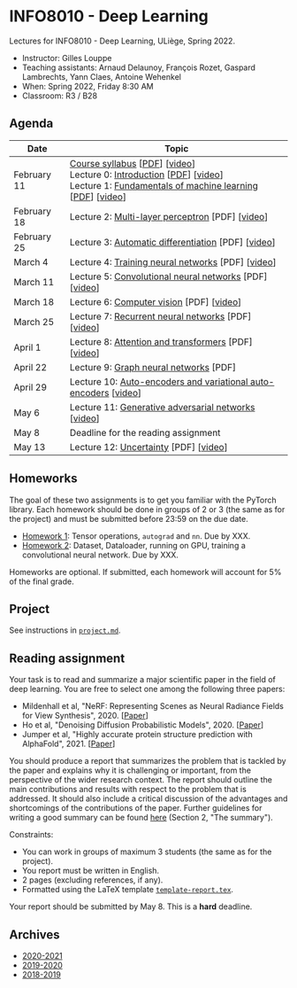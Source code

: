 # INFO8010 - Deep Learning

Lectures for INFO8010 - Deep Learning, ULiège, Spring 2022.

- Instructor: Gilles Louppe
- Teaching assistants: Arnaud Delaunoy, François Rozet, Gaspard Lambrechts, Yann Claes, Antoine Wehenkel
- When: Spring 2022, Friday 8:30 AM
- Classroom: R3 / B28

## Agenda

| Date | Topic |
| --- | --- |
| February 11 | [Course syllabus](https://glouppe.github.io/info8010-deep-learning/?p=course-syllabus.md) [[PDF](https://glouppe.github.io/info8010-deep-learning/pdf/course-syllabus.pdf)] [[video](https://www.youtube.com/watch?v=51UOdB199Nk)]<br>Lecture 0: [Introduction](https://glouppe.github.io/info8010-deep-learning/?p=lecture0.md) [[PDF](https://glouppe.github.io/info8010-deep-learning/pdf/lec0.pdf)] [[video](https://www.youtube.com/watch?v=-Ee-Z311a3k)]<br>Lecture 1: [Fundamentals of machine learning](https://glouppe.github.io/info8010-deep-learning/?p=lecture1.md) [[PDF](https://glouppe.github.io/info8010-deep-learning/pdf/lec1.pdf)]  [[video](https://www.youtube.com/watch?v=GwpG0sHPklE)] |
| February 18 | Lecture 2: [Multi-layer perceptron](https://glouppe.github.io/info8010-deep-learning/?p=lecture2.md) [PDF] [[video](https://www.youtube.com/watch?v=OF6AkE9Fnjc)] |
| February 25 | Lecture 3: [Automatic differentiation](https://glouppe.github.io/info8010-deep-learning/?p=lecture3.md) [PDF] [[video](https://youtu.be/fD047xXpSfI)] |
| March 4 | Lecture 4: [Training neural networks](https://glouppe.github.io/info8010-deep-learning/?p=lecture4.md) [PDF] [[video](https://youtu.be/G7qw620V_3g)]  |
| March 11 | Lecture 5: [Convolutional neural networks](https://glouppe.github.io/info8010-deep-learning/?p=lecture5.md) [PDF] [[video](https://youtu.be/54WShJMWYo0)] |
| March 18 | Lecture 6: [Computer vision](https://glouppe.github.io/info8010-deep-learning/?p=lecture6.md) [PDF] [[video](https://youtu.be/cfZGfJaLRxA)] |
| March 25 | Lecture 7: [Recurrent neural networks](https://glouppe.github.io/info8010-deep-learning/?p=lecture7.md) [PDF] [[video](https://youtu.be/qnux5dg5wZ4)] |
| April 1 | Lecture 8: [Attention and transformers](https://glouppe.github.io/info8010-deep-learning/?p=lecture8.md) [PDF] [[video](https://youtu.be/cwFE1pLld-g)] |
| April 22 | Lecture 9: [Graph neural networks](https://glouppe.github.io/info8010-deep-learning/?p=lecture9.md)  [PDF] |
| April 29 | Lecture 10: [Auto-encoders and variational auto-encoders](https://glouppe.github.io/info8010-deep-learning/?p=lecture10.md) [[video](https://youtu.be/6gWeyUZtHWs)] |
| May 6 | Lecture 11: [Generative adversarial networks](https://glouppe.github.io/info8010-deep-learning/?p=lecture11.md) [[video](https://youtu.be/cM6m1eHY5FI)] |
| May 8 | Deadline for the reading assignment | 
| May 13 | Lecture 12: [Uncertainty](https://glouppe.github.io/info8010-deep-learning/?p=lecture12.md) [PDF]  [[video](https://youtu.be/AxJBY9eRTL4)] |

## Homeworks

The goal of these two assignments is to get you familiar with the PyTorch library.
Each homework should be done in groups of 2 or 3 (the same as for the project) and must be submitted before 23:59 on the due date.

- [Homework 1](https://github.com/glouppe/info8010-deep-learning/raw/master/homeworks/homework1.zip): Tensor operations, `autograd` and `nn`. Due by XXX.
- [Homework 2](https://github.com/glouppe/info8010-deep-learning/raw/master/homeworks/homework2.ipynb): Dataset, Dataloader, running on GPU, training a convolutional neural network. Due by XXX.

Homeworks are optional. If submitted, each homework will account for 5% of the final grade.

## Project

See instructions in [`project.md`](https://github.com/glouppe/info8010-deep-learning/blob/master/project.md).

## Reading assignment

Your task is to read and summarize a major scientific paper in the field of deep learning. You are free to select one among the following three papers:

- Mildenhall et al, "NeRF: Representing Scenes as Neural Radiance Fields for View Synthesis", 2020. [[Paper](https://arxiv.org/abs/2003.08934)]
- Ho et al, "Denoising Diffusion Probabilistic Models", 2020. [[Paper](https://arxiv.org/abs/2006.11239)]
- Jumper et al, "Highly accurate protein structure prediction with AlphaFold", 2021. [[Paper](https://www.nature.com/articles/s41586-021-03819-2)]

You should produce a report that summarizes the problem that is tackled by the paper and explains why it is challenging or important, from the perspective of the wider research context. The report should outline the main contributions and results with respect to the problem that is addressed. It should also include a critical discussion of the advantages and shortcomings of the contributions of the paper.
Further guidelines for writing a good summary can be found [here](https://web.stanford.edu/class/cs224n/project/project-proposal-instructions.pdf) (Section 2, "The summary").

Constraints:
- You can work in groups of maximum 3 students (the same as for the project).
- You report must be written in English.
- 2 pages (excluding references, if any).
- Formatted using the LaTeX template [`template-report.tex`](https://glouppe.github.io/info8010-deep-learning/template-report.tex).

Your report should be submitted by May 8. This is a **hard** deadline.

## Archives

- [2020-2021](https://github.com/glouppe/info8010-deep-learning/tree/v4-info8010-2021)
- [2019-2020](https://github.com/glouppe/info8010-deep-learning/tree/v3-info8010-2020)
- [2018-2019](https://github.com/glouppe/info8010-deep-learning/tree/v2-info8010-2019)
